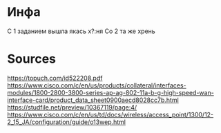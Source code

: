 # Инфа
С 1 заданием вышла якась х?:ня
Со 2 та же хрень

# Sources
https://topuch.com/id522208.pdf
https://www.cisco.com/c/en/us/products/collateral/interfaces-modules/1800-2800-3800-series-ap-ag-802-11a-b-g-high-speed-wan-interface-card/product_data_sheet0900aecd8028cc7b.html
https://studfile.net/preview/10367119/page:4/
https://www.cisco.com/c/en/us/td/docs/wireless/access_point/1300/12-2_15_JA/configuration/guide/o13wep.html